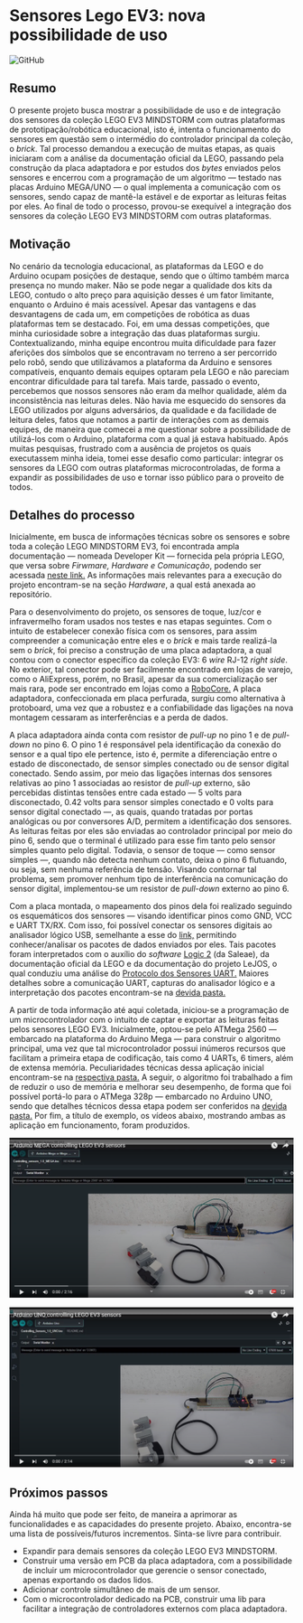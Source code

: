 # Sensores Lego EV3: nova possibilidade de uso 
![GitHub](https://img.shields.io/github/license/JoaoSenirio/LEGOEV3_Sensors_NewUsability)

## Resumo 

O presente projeto busca mostrar a possibilidade de uso e de integração dos sensores da coleção LEGO EV3 MINDSTORM com outras plataformas de prototipação/robótica educacional, isto é, intenta o funcionamento do sensores em questão sem o intermédio do controlador principal da coleção, o *brick*. Tal processo demandou a execução de muitas etapas, as quais iniciaram com a análise da documentação oficial da LEGO, passando pela construção da placa adaptadora e por estudos dos *bytes* enviados pelos sensores e encerrou com a programação de um algoritmo — testado nas placas Arduino MEGA/UNO — o qual implementa a comunicação com os sensores, sendo capaz de mantê-la estável e de exportar as leituras feitas por eles. Ao final de todo o processo, provou-se exequível a integração dos sensores da coleção LEGO EV3 MINDSTORM com outras plataformas.

## Motivação

No cenário da tecnologia educacional, as plataformas da LEGO e do Arduino ocupam posições de destaque, sendo que o último também marca presença no mundo maker. Não se pode negar a qualidade dos kits da LEGO, contudo o alto preço para aquisição desses é um fator limitante, enquanto o Arduino é mais acessível. Apesar das vantagens e das desvantagens de cada um, em competições de robótica as duas plataformas tem se destacado. Foi, em uma dessas competições, que minha curiosidade sobre a integração das duas plataformas surgiu. Contextualizando, minha equipe encontrou muita dificuldade para fazer aferições dos símbolos que se encontravam no terreno a ser percorrido pelo robô, sendo que utilizávamos a plataforma da Arduino e sensores compatíveis, enquanto demais equipes optaram pela LEGO e não pareciam encontrar dificuldade para tal tarefa. Mais tarde, passado o evento, percebemos que nossos sensores não eram da melhor qualidade, além da inconsistência nas leituras deles. Não havia me esquecido do sensores da LEGO utilizados por alguns adversários, da qualidade e da facilidade de leitura deles, fatos que notamos a partir de interações com as demais equipes, de maneira que comecei a me questionar sobre a possibilidade de utilizá-los com o Arduino, plataforma com a qual já estava habituado. Após muitas pesquisas, frustrado com a ausência de projetos os quais executassem minha ideia, tomei esse desafio como particular: integrar os sensores da LEGO com outras plataformas microcontroladas, de forma a expandir as possibilidades de uso e tornar isso público para o proveito de todos.

## Detalhes do processo

Inicialmente, em busca de informações técnicas sobre os sensores e sobre toda a coleção LEGO MINDSTORM EV3, foi encontrada ampla documentação — nomeada Developer Kit — fornecida pela própria LEGO, que versa sobre *Firwmare, Hardware e Comunicação*, podendo ser acessada [neste link.](https://education.lego.com/en-us/product-resources/mindstorms-ev3/downloads/developer-kits) As informações mais relevantes para a execução do projeto encontram-se na seção *Hardware*, a qual está anexada ao repositório.

Para o desenvolvimento do projeto, os sensores de toque, luz/cor e infravermelho foram usados nos testes e nas etapas seguintes. Com o intuito de estabelecer conexão física com os sensores, para assim compreender a comunicação entre eles e o *brick* e mais tarde realizá-la sem o *brick*, foi preciso a construção de uma placa adaptadora, a qual contou com o conector específico da coleção EV3: 6 *wire* RJ-12 *right side*. No exterior, tal conector pode ser facilmente encontrado em lojas de varejo, como o AliExpress, porém, no Brasil, apesar da sua comercialização ser mais rara, pode ser encontrado em lojas como a [RoboCore.](https://www.robocore.net/) A placa adaptadora, confeccionada em placa perfurada, surgiu como alternativa à protoboard, uma vez que a robustez e a confiabilidade das ligações na nova montagem cessaram as interferências e a perda de dados.

A placa adaptadora ainda conta com resistor de *pull-up* no pino 1 e de *pull-down* no pino 6. O pino 1 é responsável pela identificação da conexão do sensor e a qual tipo ele pertence, isto é, permite a diferenciação entre o estado de disconectado, de sensor simples conectado ou de sensor digital conectado. Sendo assim, por meio das ligações internas dos sensores relativas ao pino 1 associadas ao resistor de *pull-up* externo, são percebidas distintas tensões entre cada estado — 5 volts para disconectado, 0.42 volts para sensor simples conectado e 0 volts para sensor digital conectado —, as quais, quando tratadas por portas analógicas ou por conversores A/D, permitem a identificação dos sensores. As leituras feitas por eles são enviadas ao controlador principal por meio do pino 6, sendo que o terminal é utilizado para esse fim tanto pelo sensor simples quanto pelo digital. Todavia, o sensor de toque — como sensor simples —, quando não detecta nenhum contato, deixa o pino 6 flutuando, ou seja, sem nenhuma referência de tensão. Visando contornar tal problema, sem promover nenhum tipo de interferência na comunicação do sensor digital, implementou-se um resistor de *pull-down* externo ao pino 6. 

Com a placa montada, o mapeamento dos pinos dela foi realizado seguindo os esquemáticos dos sensores — visando identificar pinos como GND, VCC e UART TX/RX. Com isso, foi possível conectar os sensores digitais ao analisador lógico USB, semelhante a esse do [link,](https://www.usinainfo.com.br/testadores-e-medidores-diversos/analisador-logico-24mhz-8ch-al24-2691.html) permitindo conhecer/analisar os pacotes de dados enviados por eles. Tais pacotes foram interpretados com o auxílio do *software* [Logic 2](https://www.saleae.com/downloads/) (da Saleae), da documentação oficial da LEGO e da documentação do projeto LeJOS, o qual conduziu uma análise do [Protocolo dos Sensores UART.](https://sourceforge.net/p/lejos/wiki/UART%20Sensor%20Protocol/) Maiores detalhes sobre a comunicação UART, capturas do analisador lógico e a interpretação dos pacotes encontram-se na [devida pasta.](https://github.com/JoaoSenirio/LEGOEV3_Sensors_NewUsability/tree/main/Logic%20Analyser%20Captures)

A partir de toda informação até aqui coletada, iniciou-se a programação de um microcontrolador com o intuito de captar e exportar as leituras feitas pelos sensores LEGO EV3. Inicialmente, optou-se pelo ATMega 2560 — embarcado na plataforma do Arduino Mega — para construir o algoritmo principal, uma vez que tal microcontrolador possui inúmeros recursos que facilitam a primeira etapa de codificação, tais como 4 UARTs, 6 timers, além de extensa memória. Peculiaridades técnicas dessa aplicação inicial encontram-se na [respectiva pasta.](https://github.com/JoaoSenirio/LEGOEV3_Sensors_NewUsability/tree/main/Controlling_sensors_1.0_MEGA) A seguir, o algoritmo foi trabalhado a fim de reduzir o uso de memória e melhorar seu desempenho, de forma que foi possível portá-lo para o ATMega 328p — embarcado no Arduino UNO, sendo que detalhes técnicos dessa etapa podem ser conferidos na [devida pasta.](https://github.com/JoaoSenirio/LEGOEV3_Sensors_NewUsability/tree/main/Controlling_Sensors_1.0_UNO) Por fim, a título de exemplo, os vídeos abaixo, mostrando ambas as aplicação em funcionamento, foram produzidos.

[![IMAGE ALT TEXT](/Images/MEGA_Thumbnail.png)](http://www.youtube.com/watch?v=v17XQr9M2BI "Arduino MEGA controlling LEGO EV3 sensors")

[![IMAGE ALT TEXT](/Images/UNO_Thumnail.png)](http://www.youtube.com/watch?v=nMiRV2qx3uY "Arduino UNO controlling LEGO EV3 sensors")

## Próximos passos

Ainda há muito que pode ser feito, de maneira a aprimorar as funcionalidades e as capacidades do presente projeto. Abaixo, encontra-se uma lista de possíveis/futuros incrementos. Sinta-se livre para contribuir. 

* Expandir para demais sensores da coleção LEGO EV3 MINDSTORM. 
* Construir uma versão em PCB da placa adaptadora, com a possibilidade de incluir um microcontrolador que gerencie o sensor conectado, apenas exportando os dados lidos. 
* Adicionar controle simultâneo de mais de um sensor. 
* Com o microcontrolador dedicado na PCB, construir uma lib para facilitar a integração de controladores externos com placa adaptadora. 